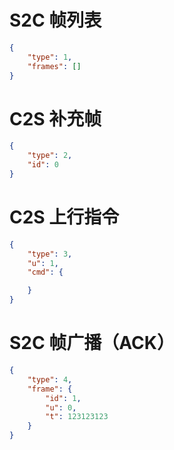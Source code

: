 # S2C 帧列表
```json
{
    "type": 1,
    "frames": []
}
```

# C2S 补充帧
```json
{
    "type": 2,
    "id": 0
}
```

# C2S 上行指令
```json
{
    "type": 3,
    "u": 1,
    "cmd": {

    }
}
```

# S2C 帧广播（ACK）
```json
{
    "type": 4,
    "frame": {
        "id": 1,
        "u": 0,
        "t": 123123123
    }
}
```
